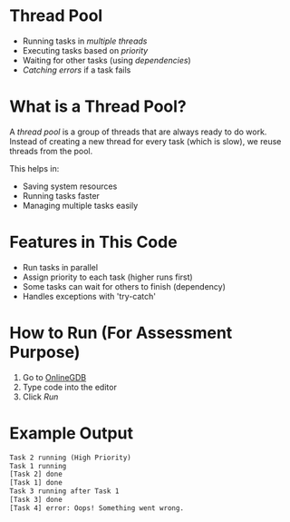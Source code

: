 #  Thread Pool 

- Running tasks in *multiple threads*
- Executing tasks based on *priority*
- Waiting for other tasks (using *dependencies*)
- *Catching errors* if a task fails


# What is a Thread Pool?

A *thread pool* is a group of threads that are always ready to do work. Instead of creating a new thread for every task (which is slow), we reuse threads from the pool.

This helps in:
- Saving system resources
- Running tasks faster
- Managing multiple tasks easily


# Features in This Code

- Run tasks in parallel  
- Assign priority to each task (higher runs first)  
- Some tasks can wait for others to finish (dependency)  
- Handles exceptions with 'try-catch'

 # How to Run (For Assessment Purpose)

1. Go to [OnlineGDB](https://www.onlinegdb.com/online_c++_compiler)
2. Type code into the editor
3. Click *Run*

# Example Output

```txt
Task 2 running (High Priority)
Task 1 running
[Task 2] done
[Task 1] done
Task 3 running after Task 1
[Task 3] done
[Task 4] error: Oops! Something went wrong.
